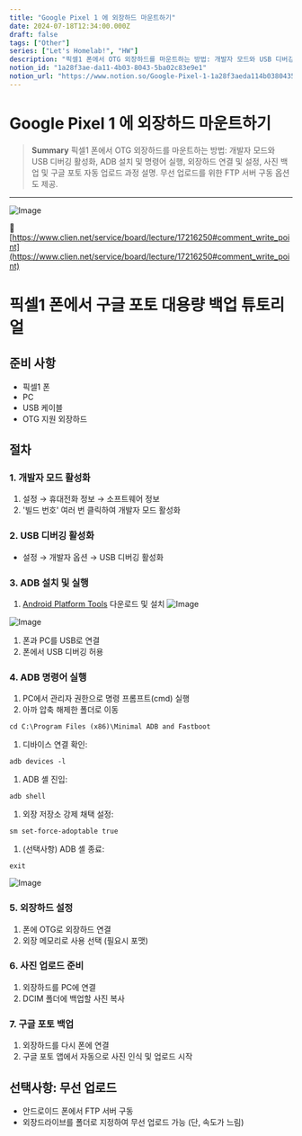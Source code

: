 ```yaml
---
title: "Google Pixel 1 에 외장하드 마운트하기"
date: 2024-07-18T12:34:00.000Z
draft: false
tags: ["Other"]
series: ["Let's Homelab!", "HW"]
description: "픽셀1 폰에서 OTG 외장하드를 마운트하는 방법: 개발자 모드와 USB 디버깅 활성화, ADB 설치 및 명령어 실행, 외장하드 연결 및 설정, 사진 백업 및 구글 포토 자동 업로드 과정 설명. 무선 업로드를 위한 FTP 서버 구동 옵션도 제공."
notion_id: "1a28f3ae-da11-4b03-8043-5ba02c83e9e1"
notion_url: "https://www.notion.so/Google-Pixel-1-1a28f3aeda114b0380435ba02c83e9e1"
---
```


# Google Pixel 1 에 외장하드 마운트하기

> **Summary**
> 픽셀1 폰에서 OTG 외장하드를 마운트하는 방법: 개발자 모드와 USB 디버깅 활성화, ADB 설치 및 명령어 실행, 외장하드 연결 및 설정, 사진 백업 및 구글 포토 자동 업로드 과정 설명. 무선 업로드를 위한 FTP 서버 구동 옵션도 제공.

---

![Image](https://prod-files-secure.s3.us-west-2.amazonaws.com/09ccd4d5-876c-4bba-bbdf-cc77a0a11257/f76881f6-006b-47a3-b913-e07e1a043609/Untitled.webp?X-Amz-Algorithm=AWS4-HMAC-SHA256&X-Amz-Content-Sha256=UNSIGNED-PAYLOAD&X-Amz-Credential=ASIAZI2LB4662HTAXX5W%2F20250724%2Fus-west-2%2Fs3%2Faws4_request&X-Amz-Date=20250724T101803Z&X-Amz-Expires=3600&X-Amz-Security-Token=IQoJb3JpZ2luX2VjEAIaCXVzLXdlc3QtMiJHMEUCIFPIqgSvhwZYfSj5XxldEBtDD%2BEPjxoKo0m%2BYMCdH%2FUEAiEA5leQttLcOxiDka4T1v9hzzcZptWprqpHud6NljUBOXMq%2FwMIKhAAGgw2Mzc0MjMxODM4MDUiDHgvIRFuZGDTM8eAWCrcAyInk0tt%2F%2BUEWuBBTJYJY9G6kI%2Fi7WLy6GjbW0TXshzK5wQ8f3XTuWq9mm8q8UQkIkNy%2BuOloGA0sa7VhYKoayOoLkv4JwJnWzrhQg6N31QXJkdeSZi6Y%2FCVjJMJfObEB6h2Cnl0VaUerDiiO4L4A1qLfJF2hjfCy9ZntE0yIc%2FZR2%2F7IZxSx8fSVsyyAVTNuY9XBx32ZVSDUwKExKo7ldY6FqOIgMWqPx2qQlXCCxaUx3EF1VaqYGT90JQYnibeEsJ3BA%2F8sMcHinqwq%2BehkdwxvXozCBCoZUBR%2F9sHsfGCkvBmxC%2BwfjwCtpbIsjSzw4TMA5Ak0pgJwksph%2Fg%2Fq9OULmgt%2FoU34ZzizHpyoiDjBVhOknAWZ46J0d1tyHbgoz1n%2FLzZ6FfBnxe3WZ%2FneFGOZxsV7PQsS8DcD7QU0RBHHBfhmK4FxzBpX2CgCfgXnjf1VrN9HMFnL0yk0M718ULPMAdR92TVZyw96B%2BMvKjtk5ua2xDiLUlcuA8V4jUHeZsAs2sT%2F7vlC%2Fw2IOjhO%2Bz6DJVwcXkwDmylju9d%2BBfdWFCUb302a0u84c9G3Uu8pzI5H2k7qlCYg8hHD2flOa0%2By6Tof%2BPEhxhp50EmG9dkdPfWV5SNcK5KXIH3MLT2h8QGOqUBtA4iFyH2F3CdmmS%2FnbSCZLrXQkEBKa%2BE1JSAvReToQW%2BOZI5Hfk6rMoZ9R%2Fa6flU9bR0cpSYmee3mjX4encEowGxyQcOGPN6VvRQtczo5I3jRQMwq1%2BhgnVwJod%2BqxlI2D2MDKetnfzUSYqC2aJsLIC%2BfpOhRLVzdKthvWdFyKmKxZlD135m0EXRBuAHXf3T0AYINuaW7nHhs1gJSs717ilqK0Gu&X-Amz-Signature=9b4931e612d27ba668f23a25390c33c37dd310397045c0d29e5378c4d798d15b&X-Amz-SignedHeaders=host&x-amz-checksum-mode=ENABLED&x-id=GetObject)

🔗 [https://www.clien.net/service/board/lecture/17216250#comment_write_point](https://www.clien.net/service/board/lecture/17216250#comment_write_point)

# 픽셀1 폰에서 구글 포토 대용량 백업 튜토리얼

## 준비 사항

- 픽셀1 폰
- PC
- USB 케이블
- OTG 지원 외장하드
## 절차

### 1. 개발자 모드 활성화

1. 설정 → 휴대전화 정보 → 소프트웨어 정보
1. '빌드 번호' 여러 번 클릭하여 개발자 모드 활성화
### 2. USB 디버깅 활성화

- 설정 → 개발자 옵션 → USB 디버깅 활성화
### 3. ADB 설치 및 실행

1. [Android Platform Tools](https://developer.android.com/studio/releases/platform-tools) 다운로드 및 설치
![Image](https://prod-files-secure.s3.us-west-2.amazonaws.com/09ccd4d5-876c-4bba-bbdf-cc77a0a11257/fac4d4f1-3713-4ab1-9caf-2b6c2897fcfd/Untitled.png?X-Amz-Algorithm=AWS4-HMAC-SHA256&X-Amz-Content-Sha256=UNSIGNED-PAYLOAD&X-Amz-Credential=ASIAZI2LB4662KU7OWZ5%2F20250724%2Fus-west-2%2Fs3%2Faws4_request&X-Amz-Date=20250724T101804Z&X-Amz-Expires=3600&X-Amz-Security-Token=IQoJb3JpZ2luX2VjEAIaCXVzLXdlc3QtMiJHMEUCIBo4Quf0PD7CBNb%2FlhyR3%2F3EeXkEnCnzIqox5juItSCGAiEA80KgVApmrbVgJb5h6uHHMJ5S5JINJkua3zHi2BNSCZwq%2FwMIKhAAGgw2Mzc0MjMxODM4MDUiDOgXpTKstmLGHcluhircAwaKwh6LdaX7Wg2roxYD7Ak1gWGy7hWftVaK5UhEs7MzKagBe6gGo5ju8%2B2fe7axOIR2XzXCYK2XG7oWQYmOKouVrnHxWkxWNpx6Mww0lPoj5hcK2ocStxwdNeJPyHAkgYJ6VV%2BrU49Ur70OT7FFh6ygRieh%2B4loj2WUbrEzbHeVK%2B%2BqT2C%2FlZsJ3ukELIW1xGVygA87OJxg66thIjyIXXMHbEVTPKeHTu79x1YFN2%2B3hj%2BusMjJWMTvCf10PVEnvD0frk25T47qbVAwIBSF1oVYfMZVYewXcrp%2FVCOaTeOe3hrGUrIGaxcnDR4ondVfuZSdvyxE0MlUj9u1HJMz1OsbdJq%2F21M014xVNbolQYpH9M6NX2BdjIWTYY1rYaltMPxNclixTOZVDbUZzWX8S1rqquW%2BKsV8JnYXYtqgLsqIW8W5v3gzi4dTbwoaKWGTDR1vuhGpIgquGjR%2BU4zNTVhAym%2FmCif40DB3qZ%2F7kJx0aLwYLVm82HZB7jZW9ZJIqcfg6Hh405d3bOAD%2Bjo0iE%2FFK3IEy1k%2B3K%2F51O6V3ywjs9TXvvDlupmYvVsx6CaB3eTFVnGMRfxPflUQxciODEeKNIr98mu2r05XIOMV3%2F2iFDjBpVo%2BMIo4JKDjMID1h8QGOqUBpqGIGrTOwEvO4gB1d5OjBQmtfVJ5OK5dnsgexRUwgNeo7nAzmrycHrH2Q2uqo9%2FaJXRY8gv0LbU%2F2n4dF%2B%2FURzFjNvUKvjCnLOt2VLKdP%2BEQ2EMv5z%2BhLDSJcSEC0oZ0uBS8N2LFh59nNrUn1yZX1Ev9Uh4MQr2wN1OzNri2phOF1S9nlX549jCVAalwKJU53sCY5h8bWS1oxO0qkk6Lo0mlk%2F%2BP&X-Amz-Signature=4d2643a75baf0a47091d7bc8d0580271392d7abe30bc6c8534e702ca6c2e0d56&X-Amz-SignedHeaders=host&x-amz-checksum-mode=ENABLED&x-id=GetObject)

![Image](https://prod-files-secure.s3.us-west-2.amazonaws.com/09ccd4d5-876c-4bba-bbdf-cc77a0a11257/0d0b4f03-e49c-4cb0-943e-144c7ad2cd5c/Untitled.png?X-Amz-Algorithm=AWS4-HMAC-SHA256&X-Amz-Content-Sha256=UNSIGNED-PAYLOAD&X-Amz-Credential=ASIAZI2LB4662KU7OWZ5%2F20250724%2Fus-west-2%2Fs3%2Faws4_request&X-Amz-Date=20250724T101804Z&X-Amz-Expires=3600&X-Amz-Security-Token=IQoJb3JpZ2luX2VjEAIaCXVzLXdlc3QtMiJHMEUCIBo4Quf0PD7CBNb%2FlhyR3%2F3EeXkEnCnzIqox5juItSCGAiEA80KgVApmrbVgJb5h6uHHMJ5S5JINJkua3zHi2BNSCZwq%2FwMIKhAAGgw2Mzc0MjMxODM4MDUiDOgXpTKstmLGHcluhircAwaKwh6LdaX7Wg2roxYD7Ak1gWGy7hWftVaK5UhEs7MzKagBe6gGo5ju8%2B2fe7axOIR2XzXCYK2XG7oWQYmOKouVrnHxWkxWNpx6Mww0lPoj5hcK2ocStxwdNeJPyHAkgYJ6VV%2BrU49Ur70OT7FFh6ygRieh%2B4loj2WUbrEzbHeVK%2B%2BqT2C%2FlZsJ3ukELIW1xGVygA87OJxg66thIjyIXXMHbEVTPKeHTu79x1YFN2%2B3hj%2BusMjJWMTvCf10PVEnvD0frk25T47qbVAwIBSF1oVYfMZVYewXcrp%2FVCOaTeOe3hrGUrIGaxcnDR4ondVfuZSdvyxE0MlUj9u1HJMz1OsbdJq%2F21M014xVNbolQYpH9M6NX2BdjIWTYY1rYaltMPxNclixTOZVDbUZzWX8S1rqquW%2BKsV8JnYXYtqgLsqIW8W5v3gzi4dTbwoaKWGTDR1vuhGpIgquGjR%2BU4zNTVhAym%2FmCif40DB3qZ%2F7kJx0aLwYLVm82HZB7jZW9ZJIqcfg6Hh405d3bOAD%2Bjo0iE%2FFK3IEy1k%2B3K%2F51O6V3ywjs9TXvvDlupmYvVsx6CaB3eTFVnGMRfxPflUQxciODEeKNIr98mu2r05XIOMV3%2F2iFDjBpVo%2BMIo4JKDjMID1h8QGOqUBpqGIGrTOwEvO4gB1d5OjBQmtfVJ5OK5dnsgexRUwgNeo7nAzmrycHrH2Q2uqo9%2FaJXRY8gv0LbU%2F2n4dF%2B%2FURzFjNvUKvjCnLOt2VLKdP%2BEQ2EMv5z%2BhLDSJcSEC0oZ0uBS8N2LFh59nNrUn1yZX1Ev9Uh4MQr2wN1OzNri2phOF1S9nlX549jCVAalwKJU53sCY5h8bWS1oxO0qkk6Lo0mlk%2F%2BP&X-Amz-Signature=6dd4cac3759cbb543e850fb5d931ebed641bc07054479a3ab40d0a7cb5170779&X-Amz-SignedHeaders=host&x-amz-checksum-mode=ENABLED&x-id=GetObject)

1. 폰과 PC를 USB로 연결
1. 폰에서 USB 디버깅 허용
### 4. ADB 명령어 실행

1. PC에서 관리자 권한으로 명령 프롬프트(cmd) 실행
1. 아까 압축 해제한 폴더로 이동
```plain text
cd C:\Program Files (x86)\Minimal ADB and Fastboot
```

1. 디바이스 연결 확인:
```plain text
adb devices -l

```

1. ADB 셸 진입:
```plain text
adb shell

```

1. 외장 저장소 강제 채택 설정:
```plain text
sm set-force-adoptable true

```

1. (선택사항) ADB 셸 종료:
```plain text
exit

```

![Image](https://prod-files-secure.s3.us-west-2.amazonaws.com/09ccd4d5-876c-4bba-bbdf-cc77a0a11257/190fd8a2-e16e-473e-acb7-9b0da4da79e7/Untitled.png?X-Amz-Algorithm=AWS4-HMAC-SHA256&X-Amz-Content-Sha256=UNSIGNED-PAYLOAD&X-Amz-Credential=ASIAZI2LB466X2C7QMSS%2F20250724%2Fus-west-2%2Fs3%2Faws4_request&X-Amz-Date=20250724T101806Z&X-Amz-Expires=3600&X-Amz-Security-Token=IQoJb3JpZ2luX2VjEAIaCXVzLXdlc3QtMiJGMEQCIAf5RldSOz8HnHik48IhnTWROcdPuDOTZBaDaeerhP6XAiBShNVRWtNTH70AijfYZix64yEA4k%2BxVYrQqZTnh1Ig2Sr%2FAwgqEAAaDDYzNzQyMzE4MzgwNSIM8il1XvHUn25PhC9gKtwDkZfDY2QDG8x%2B4dvoxYAgjww3RMF7NzAhlATITyvH7lXcIZozSEl76QFDICxmOhEPzgUl9xFWtWMtHaz2eGs34SxjArffSgjNb3IdVNeiWDzE9y4PxoGesd4PL%2BqL5Ceave4UTYK2QAOXpluM6dUCi8Rb6XRtyXbVwU6MHCLDimsSFu51KxGPIzILFpB1m9NKg3A%2F2YYbXv1vNBhp63F9ft4ulISZmQ94wgUdL8EM%2FV3UryIyAUPmgGc6OPPJIBsuNp9VHmArsBOBNqu0Uu3xjsYHQ152pr5BJy6y%2B3nr0V%2FWZNnTR%2BsCTkw13C%2BYy9FTfZwTY%2F9TydCTMRTsmIVgv6zwnxoAa2wlme0Hxp7Gr0NCSa%2FeqFr4OE3Ea6VcQBv3uXUUQWTK%2FRNRjh6xzg4lZbG0arqOhjxwfcCO3Rsaz8rVeuIeXog5ABsCfqkGshBtRLDtLIgKHsn%2BxB2lpspl2D9ejb5Y%2FRTvQHoZ%2Fts30dbzYjkAYP4cUv4lUoiIbjnCEuf9xLB6EnNOYmXx0IDRNlEAarTUba5FXx2%2BSf4VQvu%2B%2BQwsiVxH6kdovcH9m3KB%2FJHB2DOCeSxI68QgJ2n9GI7lya0Ra3EBD7vnjgIJLpx9Gzzo3uFqLjBHNR8w5vWHxAY6pgGGRB1mobkzAf71CO52Bx%2F6AWmAirljztXYwEnwtaaIHQ2k%2F6BwCR212FiJiKOoYbeMv2xN34nIj1Icq8WC3d47laNRL1BP57CvHANFwclYfVYNrAyTl8OFKkZ%2Ftfi0s2TlxzUVe9kmxpyHVXiYJHzlP1Ba3oa7c%2BqN1hDbCXdm%2FgK8LBARamYj%2BvkBXJ%2FZry0psjvy7sMui7MXCjnfnLZWJQ%2BAwLYO&X-Amz-Signature=59f8ab4e10fb3dde0f5625c34f3ced2eb293eb94b0cc3ebd4377e369fa2492b5&X-Amz-SignedHeaders=host&x-amz-checksum-mode=ENABLED&x-id=GetObject)

### 5. 외장하드 설정

1. 폰에 OTG로 외장하드 연결
1. 외장 메모리로 사용 선택 (필요시 포맷)
### 6. 사진 업로드 준비

1. 외장하드를 PC에 연결
1. DCIM 폴더에 백업할 사진 복사
### 7. 구글 포토 백업

1. 외장하드를 다시 폰에 연결
1. 구글 포토 앱에서 자동으로 사진 인식 및 업로드 시작
## 선택사항: 무선 업로드

- 안드로이드 폰에서 FTP 서버 구동
- 외장드라이브를 폴더로 지정하여 무선 업로드 가능 (단, 속도가 느림)

